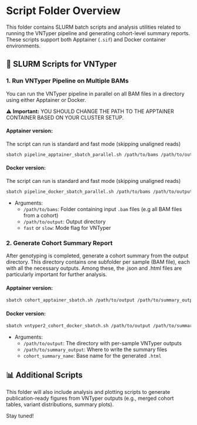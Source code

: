 # Script Folder Overview

This folder contains SLURM batch scripts and analysis utilities related to running the VNTyper pipeline and generating cohort-level summary reports. These scripts support both Apptainer (`.sif`) and Docker container environments.

## 🔧 SLURM Scripts for VNTyper

### 1. Run VNTyper Pipeline on Multiple BAMs

You can run the VNTyper pipeline in parallel on all BAM files in a directory using either Apptainer or Docker.

⚠️ **Important:** YOU SHOULD CHANGE THE PATH TO THE APPTAINER CONTAINER BASED ON YOUR CLUSTER SETUP.

#### Apptainer version:
The script can run is standard and fast mode (skipping unaligned reads)

```bash
sbatch pipeline_apptainer_sbatch_parallel.sh /path/to/bams /path/to/output slow/fast

```

#### Docker version:
The script can run is standard and fast mode (skipping unaligned reads)

```bash
sbatch pipeline_docker_sbatch_parallel.sh /path/to/bams /path/to/output slow/fast

```

- Arguments:
  - `/path/to/bams`: Folder containing input `.bam` files (e.g all BAM files from a cohort)
  - `/path/to/output`: Output directory
  - `fast` or `slow`: Mode flag for VNTyper

### 2. Generate Cohort Summary Report

After genotyping is completed, generate a cohort summary from the output directory. This directory contains one subfolder per sample (BAM file), each with all the necessary outputs. Among these, the .json and .html files are particularly important for further analysis.

#### Apptainer version:

```bash
sbatch cohort_apptainer_sbatch.sh /path/to/output /path/to/summary_output cohort_summary_name
```

#### Docker version:
```bash
sbatch vntyper2_cohort_docker_sbatch.sh /path/to/output /path/to/summary_output cohort_summary_name
```

- Arguments:
  - `/path/to/output`: The directory with per-sample VNTyper outputs
  - `/path/to/summary_output`: Where to write the summary files
  - `cohort_summary_name`: Base name for the generated `.html`

## 📊 Additional Scripts

This folder will also include analysis and plotting scripts to generate publication-ready figures from VNTyper outputs (e.g., merged cohort tables, variant distributions, summary plots).

Stay tuned!